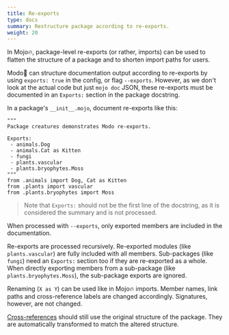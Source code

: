 ```yaml
---
title: Re-exports
type: docs
summary: Restructure package according to re-exports.
weight: 20
---
```


In Mojo🔥, package-level re-exports (or rather, imports) can be used
to flatten the structure of a package and to shorten import paths for users.

Modo🧯 can structure documentation output according to re-exports
by using `exports: true` in the config, or flag `--exports`.
However, as we don't look at the actual code but just `mojo doc` JSON,
these re-exports must be documented in an `Exports:` section in the package docstring.

In a package's `__init__.mojo`, document re-exports like this:

```mojo {class="no-wrap"}
"""
Package creatures demonstrates Modo re-exports.

Exports:
 - animals.Dog
 - animals.Cat as Kitten
 - fungi
 - plants.vascular
 - plants.bryophytes.Moss
"""
from .animals import Dog, Cat as Kitten
from .plants import vascular
from .plants.bryophytes import Moss
```

> Note that `Exports:` should not be the first line of the docstring, as it is considered the summary and is not processed.

When processed with `--exports`, only exported members are included in the documentation.

Re-exports are processed recursively.
Re-exported modules (like `plants.vascular`) are fully included with all members.
Sub-packages (like `fungi`) need an `Exports:` section too if they are re-exported as a whole.
When directly exporting members from a sub-package (like `plants.bryophytes.Moss`), the sub-package exports are ignored.

Renaming (`X as Y`) can be used like in Mojo🔥 imports.
Member names, link paths and cross-reference labels are changed accordingly.
Signatures, however, are not changed.

[Cross-references](../crossrefs) should still use the original structure of the package.
They are automatically transformed to match the altered structure.